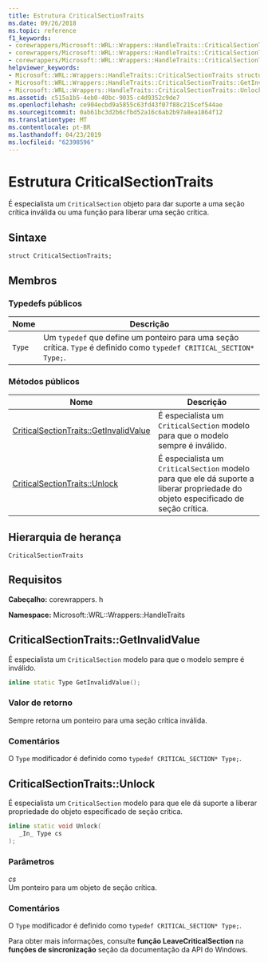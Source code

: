 ```yaml
---
title: Estrutura CriticalSectionTraits
ms.date: 09/26/2018
ms.topic: reference
f1_keywords:
- corewrappers/Microsoft::WRL::Wrappers::HandleTraits::CriticalSectionTraits
- corewrappers/Microsoft::WRL::Wrappers::HandleTraits::CriticalSectionTraits::GetInvalidValue
- corewrappers/Microsoft::WRL::Wrappers::HandleTraits::CriticalSectionTraits::Unlock
helpviewer_keywords:
- Microsoft::WRL::Wrappers::HandleTraits::CriticalSectionTraits structure
- Microsoft::WRL::Wrappers::HandleTraits::CriticalSectionTraits::GetInvalidValue method
- Microsoft::WRL::Wrappers::HandleTraits::CriticalSectionTraits::Unlock method
ms.assetid: c515a1b5-4eb0-40bc-9035-c4d9352c9de7
ms.openlocfilehash: ce904ecbd9a5855c63fd43f07f88c215cef544ae
ms.sourcegitcommit: 0ab61bc3d2b6cfbd52a16c6ab2b97a8ea1864f12
ms.translationtype: MT
ms.contentlocale: pt-BR
ms.lasthandoff: 04/23/2019
ms.locfileid: "62398596"
---
```

# <a name="criticalsectiontraits-structure"></a>Estrutura CriticalSectionTraits

É especialista um `CriticalSection` objeto para dar suporte a uma seção crítica inválida ou uma função para liberar uma seção crítica.

## <a name="syntax"></a>Sintaxe

```
struct CriticalSectionTraits;
```

## <a name="members"></a>Membros

### <a name="public-typedefs"></a>Typedefs públicos

Nome   | Descrição
------ | -----------------------------------------------------------------------------------------------------------------
`Type` | Um `typedef` que define um ponteiro para uma seção crítica. `Type` é definido como `typedef CRITICAL_SECTION* Type;`.

### <a name="public-methods"></a>Métodos públicos

Nome                                                       | Descrição
---------------------------------------------------------- | -----------------
[CriticalSectionTraits::GetInvalidValue](#getinvalidvalue) | É especialista um `CriticalSection` modelo para que o modelo sempre é inválido.
[CriticalSectionTraits::Unlock](#unlock)                   | É especialista um `CriticalSection` modelo para que ele dá suporte a liberar propriedade do objeto especificado de seção crítica.

## <a name="inheritance-hierarchy"></a>Hierarquia de herança

`CriticalSectionTraits`

## <a name="requirements"></a>Requisitos

**Cabeçalho:** corewrappers. h

**Namespace:** Microsoft::WRL::Wrappers::HandleTraits

## <a name="getinvalidvalue"></a>CriticalSectionTraits::GetInvalidValue

É especialista um `CriticalSection` modelo para que o modelo sempre é inválido.

```cpp
inline static Type GetInvalidValue();
```

### <a name="return-value"></a>Valor de retorno

Sempre retorna um ponteiro para uma seção crítica inválida.

### <a name="remarks"></a>Comentários

O `Type` modificador é definido como `typedef CRITICAL_SECTION* Type;`.

## <a name="unlock"></a>CriticalSectionTraits::Unlock

É especialista um `CriticalSection` modelo para que ele dá suporte a liberar propriedade do objeto especificado de seção crítica.

```cpp
inline static void Unlock(
   _In_ Type cs
);
```

### <a name="parameters"></a>Parâmetros

*cs*<br/>
Um ponteiro para um objeto de seção crítica.

### <a name="remarks"></a>Comentários

O `Type` modificador é definido como `typedef CRITICAL_SECTION* Type;`.

Para obter mais informações, consulte **função LeaveCriticalSection** na **funções de sincronização** seção da documentação da API do Windows.
